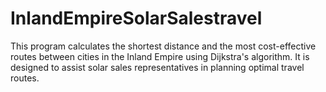 # InlandEmpireSolarSalestravel
This program calculates the shortest distance and the most cost-effective routes between cities in the Inland Empire using Dijkstra's algorithm. It is designed to assist solar sales representatives in planning optimal travel routes.
